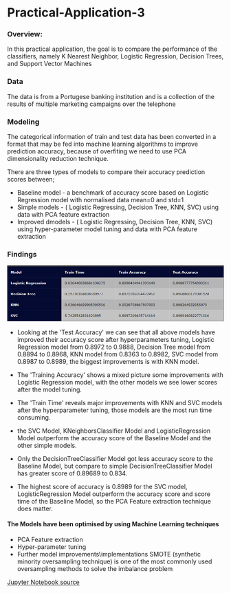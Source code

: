 # Practical-Application-3

### Overview:

In this practical application, the goal is to compare the performance of the classifiers, namely K Nearest Neighbor,
Logistic Regression, Decision Trees, and Support Vector Machines

### Data

The data is from a Portugese banking institution and is a collection of the results of multiple marketing campaigns over
the telephone

### Modeling

The categorical information of train and test data has been converted in a format that may be fed into machine learning
algorithms to improve prediction accuracy, because of overfiting we need to use PCA dimensionality reduction technique.

There are three types of models to compare their accuracy prediction scores between;

* Baseline model - a benchmark of accuracy score based on Logistic Regression model with normalised data mean=0 and
  std=1
* Simple models - ( Logistic Regressing, Decision Tree, KNN, SVC) using data with PCA feature extraction
* Improved dmodels - ( Logistic Regressing, Decision Tree, KNN, SVC) using hyper-parameter model tuning and data with
  PCA feature extraction

### Findings

<img src="images/table.png">

* Looking at the 'Test Accuracy' we can see that all above models have improved their accuracy score after
  hyperparameters tuning, Logistic Regression model from 0.8972 to 0.9888, Decision Tree model from 0.8894 to 0.8968,
  KNN model from 0.8363 to 0.8982, SVC model from 0.8987 to 0.8989, the biggest improvements is with KNN model.

* The 'Training Accuracy' shows a mixed picture some improvements with Logistic Regression model, with the other models
  we see lower scores after the model tuning.

* The 'Train Time' reveals major improvements with KNN and SVC models after the hyperparameter tuning, those models are
  the most run time consuming.
* the SVC Model, KNeighborsClassifier Model and LogisticRegression Model outperform the accuracy score of the Baseline
  Model and the other simple models.

* Only the DecisionTreeClassifier Model got less accuracy score to the Baseline Model, but compare to simple
  DecisionTreeClassifier Model has greater score of 0.89689 to 0.834.

* The highest score of accuracy is 0.8989 for the SVC model, LogisticRegression Model outperform the accuracy score and
  score time of the Baseline Model, so the PCA Feature extraction technique does matter.

#### The Models have been optimised by using Machine Learning techniques

* PCA Feature extraction
* Hyper-parameter tuning
* Further model improvements\implementations SMOTE (synthetic minority oversampling technique) is one of the most
  commonly used oversampling methods to solve the imbalance problem

[Jupyter Notebook source](https://github.com/PlamenStilyianov/Practical-Application-3/blob/main/prompt_III.ipynb)
